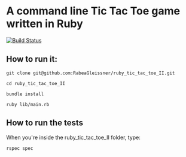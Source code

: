 # A command line Tic Tac Toe game written in Ruby

[![Build Status](https://travis-ci.org/RabeaGleissner/ruby_tic_tac_toe_II.svg?branch=master)](https://travis-ci.org/RabeaGleissner/ruby_tic_tac_toe_II)

## How to run it:

`git clone git@github.com:RabeaGleissner/ruby_tic_tac_toe_II.git`

`cd ruby_tic_tac_toe_II`

`bundle install`

`ruby lib/main.rb`


## How to run the tests

When you're inside the ruby_tic_tac_toe_II folder, type:

`rspec spec`

